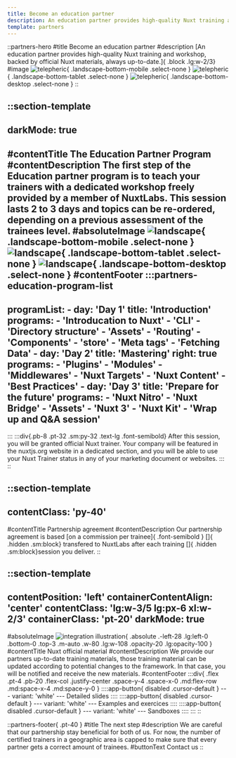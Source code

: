 ```yaml
---
title: Become an education partner
description: An education partner provides high-quality Nuxt training and workshop, backed by official Nuxt materials, always up-to-date.
template: partners
---
```


::partners-hero
#title
Become an education partner
#description
[An education partner provides high-quality Nuxt training and workshop, backed by official Nuxt materials, always up-to-date.]{ .block .lg:w-2/3}
#image
![telepheric](/img/partners/education/telepheric-mobile.svg){ .landscape-bottom-mobile .select-none }
![telepheric](/img/partners/education/telepheric-tablet.svg){ .landscape-bottom-tablet .select-none }
![telepheric](/img/partners/education/telepheric.svg){ .landscape-bottom-desktop .select-none }
::

::section-template
---
darkMode: true
---
#contentTitle
The Education Partner Program
#contentDescription
The first step of the Education partner program is to teach your trainers with a dedicated workshop freely provided by a member of NuxtLabs. This session lasts 2 to 3 days and topics can be re-ordered, depending on a previous assessment of the trainees level.
#absoluteImage
![landscape](/img/partners/education/bottom-white-mobile.svg){ .landscape-bottom-mobile .select-none }
![landscape](/img/partners/education/bottom-white-tablet.svg){ .landscape-bottom-tablet .select-none  }
![landscape](/img/partners/education/bottom-white.svg){ .landscape-bottom-desktop .select-none  }
#contentFooter
  :::partners-education-program-list
  ---
  programList:
    - day: 'Day 1'
      title: 'Introduction'
      programs:
        - 'Introducation to Nuxt'
        - 'CLI'
        - 'Directory structure'
        - 'Assets'
        - 'Routing'
        - 'Components'
        - 'store'
        - 'Meta tags'
        - 'Fetching Data'
    - day: 'Day 2'
      title: 'Mastering'
      right: true
      programs:
        - 'Plugins'
        - 'Modules'
        - 'Middlewares'
        - 'Nuxt Targets'
        - 'Nuxt Content'
        - 'Best Practices'
    - day: 'Day 3'
      title: 'Prepare for the future'
      programs:
        - 'Nuxt Nitro'
        - 'Nuxt Bridge'
        - 'Assets'
        - 'Nuxt 3'
        - 'Nuxt Kit'
        - 'Wrap up and Q&A session'
  ---
  :::
  :::div{.pb-8 .pt-32 .sm:py-32 .text-lg .font-semibold}
  After this session, you will be granted official Nuxt trainer. Your company will be featured in the nuxtjs.org website in a dedicated section, and you will be able to use your Nuxt Trainer status in any of your marketing document or websites.
  :::
::

::section-template
---
contentClass: 'py-40'
---
#contentTitle
Partnership agreement
#contentDescription
Our partnership agreement is based [on a commission per trainee]{ .font-semibold } []{ .hidden .sm:block} transfered to NuxtLabs after each training []{ .hidden .sm:block}session you deliver.
::

::section-template
---
contentPosition: 'left'
containerContentAlign: 'center'
contentClass: 'lg:w-3/5 lg:px-6 xl:w-2/3'
containerClass: 'pt-20'
darkMode: true
---
#absoluteImage
![integration illustration](/img/partners/education/validated.svg){ .absolute .-left-28 .lg:left-0 .bottom-0 .top-3 .m-auto .w-80 .lg:w-108 .opacity-20 .lg:opacity-100 }
#contentTitle
Nuxt official material
#contentDescription
We provide our partners up-to-date training materials, those training material can be updated according to potential changes to the framework. In that case, you will be notified and receive the new materials.
#contentFooter
  :::div{ .flex .pt-4 .pb-20 .flex-col .justify-center .space-y-4 .space-x-0 .md:flex-row .md:space-x-4 .md:space-y-0 }
    ::::app-button{ disabled .cursor-default }
    ---
    variant: 'white'
    ---
    Detailed slides
    ::::
    ::::app-button{ disabled .cursor-default }
    ---
    variant: 'white'
    ---
    Examples and exercices
    ::::
    ::::app-button{ disabled .cursor-default }
    ---
    variant: 'white'
    ---
    Sandboxes
    ::::
  :::
::

<!-- apply to program -->
::partners-footer{ .pt-40 }
#title
The next step
#description
We are careful that our partnership stay beneficial for both of us. For now, the number of certified trainers in a geographic area is capped to make sure that every partner gets a correct amount of trainees.
#buttonText
Contact us
::

